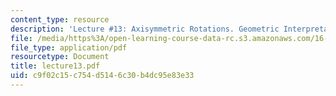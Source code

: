 ```yaml
---
content_type: resource
description: 'Lecture #13: Axisymmetric Rotations. Geometric Interpretations'
file: /media/https%3A/open-learning-course-data-rc.s3.amazonaws.com/16-61-aerospace-dynamics-spring-2003/c9f02c15c754d5146c30b4dc95e83e33_lecture13.pdf
file_type: application/pdf
resourcetype: Document
title: lecture13.pdf
uid: c9f02c15-c754-d514-6c30-b4dc95e83e33
---
```

